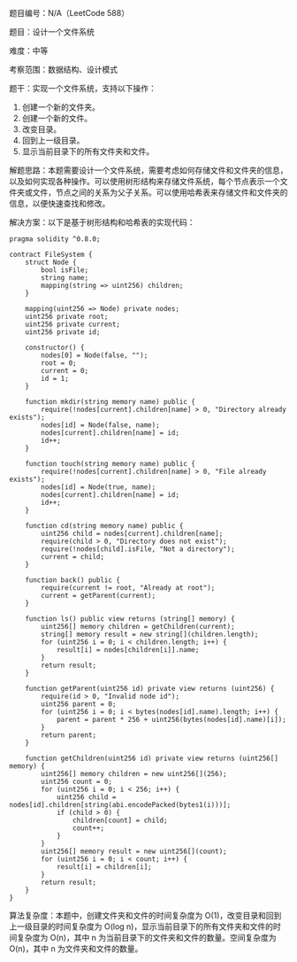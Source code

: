 题目编号：N/A（LeetCode 588）

题目：设计一个文件系统

难度：中等

考察范围：数据结构、设计模式

题干：实现一个文件系统，支持以下操作：

1. 创建一个新的文件夹。
2. 创建一个新的文件。
3. 改变目录。
4. 回到上一级目录。
5. 显示当前目录下的所有文件夹和文件。

解题思路：本题需要设计一个文件系统，需要考虑如何存储文件和文件夹的信息，以及如何实现各种操作。可以使用树形结构来存储文件系统，每个节点表示一个文件夹或文件，节点之间的关系为父子关系。可以使用哈希表来存储文件和文件夹的信息，以便快速查找和修改。

解决方案：以下是基于树形结构和哈希表的实现代码：

```solidity
pragma solidity ^0.8.0;

contract FileSystem {
    struct Node {
        bool isFile;
        string name;
        mapping(string => uint256) children;
    }
    
    mapping(uint256 => Node) private nodes;
    uint256 private root;
    uint256 private current;
    uint256 private id;
    
    constructor() {
        nodes[0] = Node(false, "");
        root = 0;
        current = 0;
        id = 1;
    }
    
    function mkdir(string memory name) public {
        require(!nodes[current].children[name] > 0, "Directory already exists");
        nodes[id] = Node(false, name);
        nodes[current].children[name] = id;
        id++;
    }
    
    function touch(string memory name) public {
        require(!nodes[current].children[name] > 0, "File already exists");
        nodes[id] = Node(true, name);
        nodes[current].children[name] = id;
        id++;
    }
    
    function cd(string memory name) public {
        uint256 child = nodes[current].children[name];
        require(child > 0, "Directory does not exist");
        require(!nodes[child].isFile, "Not a directory");
        current = child;
    }
    
    function back() public {
        require(current != root, "Already at root");
        current = getParent(current);
    }
    
    function ls() public view returns (string[] memory) {
        uint256[] memory children = getChildren(current);
        string[] memory result = new string[](children.length);
        for (uint256 i = 0; i < children.length; i++) {
            result[i] = nodes[children[i]].name;
        }
        return result;
    }
    
    function getParent(uint256 id) private view returns (uint256) {
        require(id > 0, "Invalid node id");
        uint256 parent = 0;
        for (uint256 i = 0; i < bytes(nodes[id].name).length; i++) {
            parent = parent * 256 + uint256(bytes(nodes[id].name)[i]);
        }
        return parent;
    }
    
    function getChildren(uint256 id) private view returns (uint256[] memory) {
        uint256[] memory children = new uint256[](256);
        uint256 count = 0;
        for (uint256 i = 0; i < 256; i++) {
            uint256 child = nodes[id].children[string(abi.encodePacked(bytes1(i)))];
            if (child > 0) {
                children[count] = child;
                count++;
            }
        }
        uint256[] memory result = new uint256[](count);
        for (uint256 i = 0; i < count; i++) {
            result[i] = children[i];
        }
        return result;
    }
}
```

算法复杂度：本题中，创建文件夹和文件的时间复杂度为 O(1)，改变目录和回到上一级目录的时间复杂度为 O(log n)，显示当前目录下的所有文件夹和文件的时间复杂度为 O(n)，其中 n 为当前目录下的文件夹和文件的数量。空间复杂度为 O(n)，其中 n 为文件夹和文件的数量。